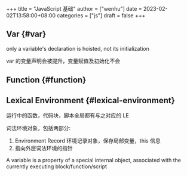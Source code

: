 +++
title = "JavaScript 基础"
author = ["wenhu"]
date = 2023-02-02T13:58:00+08:00
categories = ["js"]
draft = false
+++

## Var {#var}

only a variable's declaration is hoisted, not its initialization

var 的变量声明会被提升，变量赋值及初始化不会


## Function {#function}


## Lexical Environment {#lexical-environment}

运行中的函数，代码块，脚本全局都有与之对应的 LE

词法环境对象，包括两部分:

1.  Environment Record 环境记录对象，保存局部变量，this 信息
2.  指向外层词法环境的指针

A variable is a property of a special internal object, associated with the currently executing block/function/script
